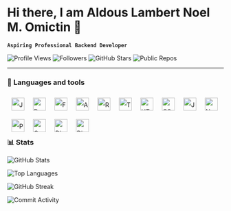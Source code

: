 # Hi there, I am Aldous Lambert Noel M. Omictin 👋

**`Aspiring Professional Backend Developer`**

![Profile Views](https://shields.io/badge/dynamic/json?url=https://api.github.com/users/AL-Dos&label=Profile%20Views&query=$.public_repos&color=green)
![Followers](https://img.shields.io/github/followers/AL-Dos?label=Followers&style=social)
![GitHub Stars](https://img.shields.io/github/stars/AL-Dos?style=social)
![Public Repos](https://img.shields.io/badge/dynamic/json?color=blue&label=Public%20Repos&query=public_repos&url=https://api.github.com/users/AL-Dos)

---

### 🧰 Languages and tools


<div style="line-height: 30px;">
    <img align="left" alt="Java" width="30px" style="margin:10px; display: inline-block;" src="https://cdn.jsdelivr.net/gh/devicons/devicon/icons/java/java-original.svg"/>
    <img align="left" alt="Dart" width="30px" style="margin:10px; display: inline-block;" src="https://cdn.jsdelivr.net/gh/devicons/devicon@latest/icons/dart/dart-original.svg" />
    <img align="left" alt="Flutter" width="30px" style="margin:10px; display: inline-block;" src="https://cdn.jsdelivr.net/gh/devicons/devicon@latest/icons/flutter/flutter-original.svg" />
    <img align="left" alt="AndroidStudio" width="30px" style="margin:10px; display: inline-block;" src="https://cdn.jsdelivr.net/gh/devicons/devicon@latest/icons/androidstudio/androidstudio-original.svg" />
    <img align="left" alt="React" width="30px" style="margin:10px; display: inline-block;" src="https://cdn.jsdelivr.net/gh/devicons/devicon@latest/icons/react/react-original.svg" />
    <img align="left" alt="TailwindCss" width="30px" style="margin:10px; display: inline-block;" src="https://cdn.jsdelivr.net/gh/devicons/devicon@latest/icons/tailwindcss/tailwindcss-original.svg" />
    <img align="left" alt="HTML" width="30px" style="margin:10px; display: inline-block;" src="https://cdn.jsdelivr.net/gh/devicons/devicon/icons/html5/html5-plain.svg" />
    <img align="left" alt="CSS" width="30px" style="margin:10px; display: inline-block;" src="https://cdn.jsdelivr.net/gh/devicons/devicon/icons/css3/css3-plain.svg" />
    <img align="left" alt="JavaScript" width="30px" style="margin:10px; display: inline-block;" src="https://cdn.jsdelivr.net/gh/devicons/devicon/icons/javascript/javascript-plain.svg" />
    <img align="left" alt="NodeJS" width="30px" style="margin:10px; display: inline-block;" src="https://cdn.jsdelivr.net/gh/devicons/devicon/icons/nodejs/nodejs-original.svg" />
    <img align="left" alt="Python" width="30px" style="margin:10px; display: inline-block;" src="https://cdn.jsdelivr.net/gh/devicons/devicon/icons/python/python-plain.svg" />
    <img align="left" alt="C++" width="30px" style="margin:10px; display: inline-block;" src="https://cdn.jsdelivr.net/gh/devicons/devicon@latest/icons/cplusplus/cplusplus-original.svg" />
    <img align="left" alt="Django" width="30px" style="margin:10px; display: inline-block;" src="https://cdn.jsdelivr.net/gh/devicons/devicon@latest/icons/django/django-plain.svg" />
    <img align="left" alt="DjanroRest" width="30px" style="margin:10px; display: inline-block;" src="https://cdn.jsdelivr.net/gh/devicons/devicon@latest/icons/djangorest/djangorest-original.svg" />
</div>
<br />

<div style="line-height: 30px;">
    <br/>
</div>
<br/>

#

### 📊 Stats

![GitHub Stats](https://github-readme-stats.vercel.app/api?username=AL-Dos&show_icons=true&theme=radical)
<br/>

![Top Languages](https://github-readme-stats.vercel.app/api/top-langs/?username=AL-Dos&layout=compact&theme=radical)
<br/>

![GitHub Streak](https://github-readme-streak-stats.herokuapp.com/?user=AL-Dos&theme=highcontrast)
<br/>

![Commit Activity](https://github-readme-stats.vercel.app/api?username=AL-Dos&show_icons=true&count_private=true&theme=radical)


<!--
**AL-Dos/AL-Dos** is a ✨ _special_ ✨ repository because its `README.md` (this file) appears on your GitHub profile.

Here are some ideas to get you started:

- 🔭 I’m currently working on ...
- 🌱 I’m currently learning ...
- 👯 I’m looking to collaborate on ...
- 🤔 I’m looking for help with ...
- 💬 Ask me about ...
- 📫 How to reach me: ...
- 😄 Pronouns: ...
- ⚡ Fun fact: ...
-->
